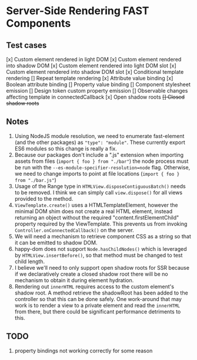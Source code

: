 # Server-Side Rendering FAST Components

## Test cases
[x] Custom element rendered in light DOM
[x] Custom element rendered into shadow DOM
[x] Custom element rendered into light DOM slot
[x] Custom element rendered into shadow DOM slot
[x] Conditional template rendering
[] Repeat template rendering
[x] Attribute value binding
[x] Boolean attribute binding
[] Property value binding
[] Component stylesheet emission
[] Design token custom property emission
[] Observable changes affecting template in connectedCallback
[x] Open shadow roots
~~[] Closed shadow roots~~

## Notes
1. Using NodeJS module resolution, we need to enumerate fast-element (and the other packages) as `"type": "module"`. These currently export ES6 modules so this change is really a fix.
2. Because our packages don't include a ".js" extension when importing assets from files (`import { foo } from "./bar"`) the node process must be run with the  `--es-module-specifier-resolution=node` flag. Otherwise, we need to change imports to point at file locations (`import { foo } from "./bar.js"`)
3. Usage of the Range type in `HTMLView.disposeContiguousBatch()` needs to be removed. I think we can simply call `view.dispose()` for all views provided to the method.
4. `ViewTemplate.create()` uses a HTMLTemplateElement, however the minimal DOM shim does not create a real HTML element, instead returning an object without the required "content.firstElementChild" property required by the ViewTemplate. This prevents us from invoking `Controller.onConnectedCallback()` on the server.
5. We will need a mechanism to retrieve component CSS as a string so that it can be emitted to shadow DOM.
6. happy-dom does not support `Node.hasChildNodes()` which is leveraged by `HTMLView.insertBefore()`, so that method must be changed to test child length.
7. I believe we'll need to only support open shadow roots for SSR because if we declaratively create a closed shadow root there will be no mechanism to obtain it during element hydration.
8. Rendering out `innerHTML` requires access to the custom element's shadow root. A method retrieve the shadowRoot has been added to the controller so that this can be done safely. One work-around that may work is to render a view to a private element and read the `innerHTML` from there, but there could be significant performance detriments to this.

## TODO
1. property bindings not working correctly for some reason